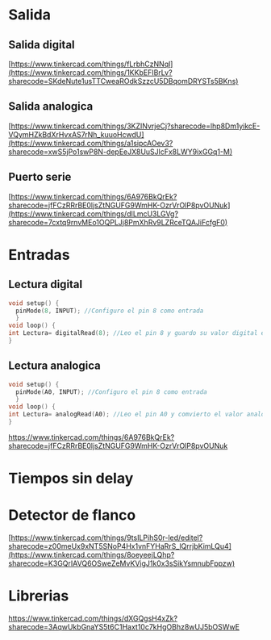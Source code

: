 # Salida

## Salida digital

[https://www.tinkercad.com/things/fLrbhCzNNql](https://www.tinkercad.com/things/1KKbEFIBrLv?sharecode=SKdeNute1usTTCweaROdkSzzcU5DBqomDRYSTs5BKns)


## Salida analogica

[https://www.tinkercad.com/things/3KZINvrjeCj?sharecode=lhp8Dm1yikcE-VQymHZkBdXrHvxAS7rNh_kuuoHcwdU](https://www.tinkercad.com/things/a1sipcAOev3?sharecode=xwS5jPo1swP8N-depEeJX8UuSJlcFx8LWY9ixGGq1-M)
## Puerto serie

[https://www.tinkercad.com/things/6A976BkQrEk?sharecode=jfFCzRRrBE0ljsZtNGUFG9WmHK-OzrVrOlP8pvOUNuk](https://www.tinkercad.com/things/dILmcU3LGVg?sharecode=7cxtq9rnvMEo1OQPLJj8PmXhRv9LZRceTQAJiFcfgF0)

# Entradas

## Lectura digital

```cpp
void setup() {
  pinMode(8, INPUT); //Configuro el pin 8 como entrada
  }
void loop() {
int Lectura= digitalRead(8); //Leo el pin 8 y guardo su valor digital en la variable Lectura
}
```


## Lectura analogica

```cpp
void setup() {
  pinMode(A0, INPUT); //Configuro el pin 8 como entrada
  }
void loop() {
int Lectura= analogRead(A0); //Leo el pin A0 y comvierto el valor analogico del pin en un valor digital desde 0 a 1023 en la variable Lectura
}

```
https://www.tinkercad.com/things/6A976BkQrEk?sharecode=jfFCzRRrBE0ljsZtNGUFG9WmHK-OzrVrOlP8pvOUNuk

# Tiempos sin delay

# Detector de flanco

[https://www.tinkercad.com/things/9tsILPihS0r-led/editel?sharecode=z00meUx9xNT5SNoP4Hx1vnFYHaRrS_lQrrjbKimLQu4](https://www.tinkercad.com/things/8oeyeejLQhp?sharecode=K3GQrIAVQ6OSweZeMvKVigJ1k0x3sSikYsmnubFppzw)


# Librerias

https://www.tinkercad.com/things/dXGQgsH4xZk?sharecode=3AqwUkbGnaYS5t6C1Haxt10c7kHgOBhz8wUJ5bOSWwE
